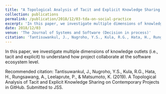 ```yaml
---
title: "A Topological Analysis of Tacit and Explicit Knowledge Sharing on Contemporary Projects in GitHub"
collection: publications
permalink: /publication/2018/12/03-tda-on-social-practice
excerpt: 'In this paper, we investigate multiple dimensions of knowledge outlets (i.e., tacit and explicit) to understand how project collaborate at the software ecosystem level. '
date: 2018/12/03
venue: 'The Journal of Systems and Software (Decision in process)'
citation: 'Tantisuwankul, J., Nugroho, Y.S., Kula, R.G., Hata, H., Rungsawang, A., Leelaprute, P., &amp; Matsumoto, K. (2019). A Topological Analysis of Tacit and Explicit Knowledge Sharing on Contemporary Projects in GitHub. Submitted to JSS.'
---
```

In this paper, we investigate multiple dimensions of knowledge outlets (i.e., tacit and explicit) to understand how project collaborate at the software ecosystem level. 

Recommended citation: Tantisuwankul, J., Nugroho, Y.S., Kula, R.G., Hata, H., Rungsawang, A., Leelaprute, P., & Matsumoto, K. (2019). A Topological Analysis of Tacit and Explicit Knowledge Sharing on Contemporary Projects in GitHub. Submitted to JSS.